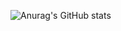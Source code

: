 ![Anurag's GitHub stats](https://github-readme-stats.vercel.app/api?username=komanduk&show_icons=true&theme=radical)